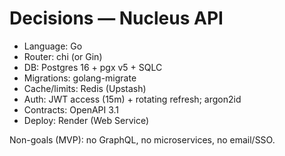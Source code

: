 # Decisions — Nucleus API

- Language: Go
- Router: chi (or Gin)
- DB: Postgres 16 + pgx v5 + SQLC
- Migrations: golang-migrate
- Cache/limits: Redis (Upstash)
- Auth: JWT access (15m) + rotating refresh; argon2id
- Contracts: OpenAPI 3.1
- Deploy: Render (Web Service)

Non-goals (MVP): no GraphQL, no microservices, no email/SSO.

